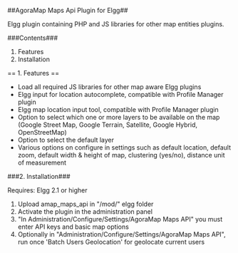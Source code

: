 ##AgoraMap Maps Api Plugin for Elgg##

Elgg plugin containing PHP and JS libraries for other map entities plugins.

###Contents###

1. Features
2. Installation

== 1. Features ==

- Load all required JS libraries for other map aware Elgg plugins
- Elgg input for location autocomplete, compatible with Profile Manager plugin
- Elgg map location input tool, compatible with Profile Manager plugin
- Option to select which one or more layers to be available on the map (Google Street Map, Google Terrain, Satellite, Google Hybrid, OpenStreetMap)
- Option to select the default layer
- Various options on configure in settings such as default location, default zoom, default width & height of map, clustering (yes/no), distance unit of measurement

###2. Installation###

Requires: Elgg 2.1 or higher

1. Upload amap_maps_api in "/mod/" elgg folder
2. Activate the plugin in the administration panel
3. "In Administration/Configure/Settings/AgoraMap Maps API" you must enter API keys and basic map options
4. Optionally in "Administration/Configure/Settings/AgoraMap Maps API", run once 'Batch Users Geolocation' for geolocate current users






